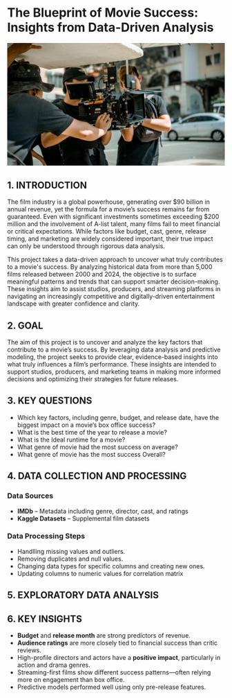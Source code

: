 # The Blueprint of Movie Success: Insights from Data-Driven Analysis

![Movie production Photo](prod.jpg)

## 1. INTRODUCTION
The film industry is a global powerhouse, generating over $90 billion in annual revenue, yet the formula for a movie’s success remains far from guaranteed. Even with significant investments sometimes exceeding $200 million and the involvement of A-list talent, many films fail to meet financial or critical expectations. While factors like budget, cast, genre, release timing, and marketing are widely considered important, their true impact can only be understood through rigorous data analysis.

This project takes a data-driven approach to uncover what truly contributes to a movie's success. By analyzing historical data from more than 5,000 films released between 2000 and 2024, the objective is to surface meaningful patterns and trends that can support smarter decision-making. These insights aim to assist studios, producers, and streaming platforms in navigating an increasingly competitive and digitally-driven entertainment landscape with greater confidence and clarity.

## 2. GOAL
The aim of this project is to uncover and analyze the key factors that contribute to a movie’s success. By leveraging data analysis and predictive modeling, the project seeks to provide clear, evidence-based insights into what truly influences a film’s performance. These insights are intended to support studios, producers, and marketing teams in making more informed decisions and optimizing their strategies for future releases.

## 3. KEY QUESTIONS

- Which key factors, including genre, budget, and release date, have the biggest impact on a movie’s box office success?
- What is the best time of the year to release a movie?
- What is the Ideal runtime for a movie?
- What genre of movie had the most success on average?
- What genre of movie has the most success Overall?

## 4. DATA COLLECTION AND PROCESSING

### Data Sources
- **IMDb** – Metadata including genre, director, cast, and ratings  
- **Kaggle Datasets** – Supplemental film datasets
  
 ### Data Processing Steps
- Handlling missing values and outliers.
- Removing duplicates and null values.
- Changing data types for specific columns and creating new ones.
- Updating columns to numeric values for correlation matrix
  
## 5. EXPLORATORY DATA ANALYSIS


## 6. KEY INSIGHTS

- **Budget** and **release month** are strong predictors of revenue.  
- **Audience ratings** are more closely tied to financial success than critic reviews.  
- High-profile directors and actors have a **positive impact**, particularly in action and drama genres.  
- Streaming-first films show different success patterns—often relying more on engagement than box office.  
- Predictive models performed well using only pre-release features.
